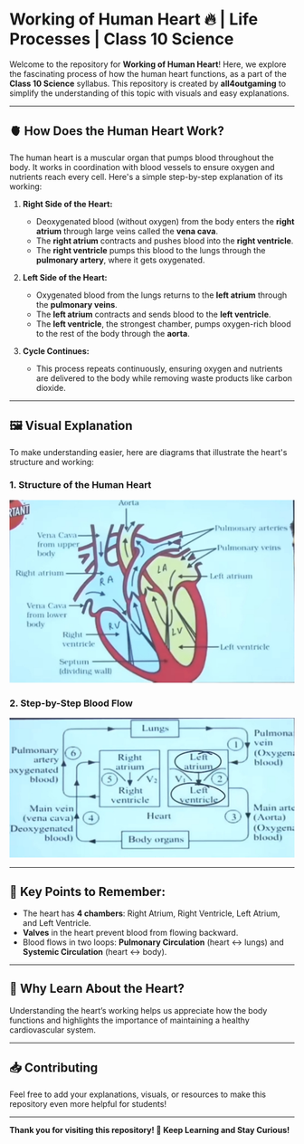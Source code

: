 # Working of Human Heart 🔥 | Life Processes | Class 10 Science

Welcome to the repository for **Working of Human Heart**! Here, we explore the fascinating process of how the human heart functions, as a part of the **Class 10 Science** syllabus. This repository is created by **all4outgaming** to simplify the understanding of this topic with visuals and easy explanations. 

---

## 🫀 **How Does the Human Heart Work?**

The human heart is a muscular organ that pumps blood throughout the body. It works in coordination with blood vessels to ensure oxygen and nutrients reach every cell. Here's a simple step-by-step explanation of its working:

1. **Right Side of the Heart:**
   - Deoxygenated blood (without oxygen) from the body enters the **right atrium** through large veins called the **vena cava**.
   - The **right atrium** contracts and pushes blood into the **right ventricle**.
   - The **right ventricle** pumps this blood to the lungs through the **pulmonary artery**, where it gets oxygenated.

2. **Left Side of the Heart:**
   - Oxygenated blood from the lungs returns to the **left atrium** through the **pulmonary veins**.
   - The **left atrium** contracts and sends blood to the **left ventricle**.
   - The **left ventricle**, the strongest chamber, pumps oxygen-rich blood to the rest of the body through the **aorta**.

3. **Cycle Continues:**
   - This process repeats continuously, ensuring oxygen and nutrients are delivered to the body while removing waste products like carbon dioxide.

---

## 🖼️ **Visual Explanation**

To make understanding easier, here are diagrams that illustrate the heart's structure and working:

### 1. **Structure of the Human Heart**
![Human Heart Diagram](image/Working%20Of%20Human%20Heart%20Image.png)  

### 2. **Step-by-Step Blood Flow**
![Blood Flow](image/Working%20Of%20Human%20Heart%20Image2.png)  

---

## 🔎 **Key Points to Remember:**
- The heart has **4 chambers**: Right Atrium, Right Ventricle, Left Atrium, and Left Ventricle.
- **Valves** in the heart prevent blood from flowing backward.
- Blood flows in two loops: **Pulmonary Circulation** (heart ↔ lungs) and **Systemic Circulation** (heart ↔ body).

---

## 📌 **Why Learn About the Heart?**
Understanding the heart’s working helps us appreciate how the body functions and highlights the importance of maintaining a healthy cardiovascular system.

---

## 📥 **Contributing**
Feel free to add your explanations, visuals, or resources to make this repository even more helpful for students!

---

**Thank you for visiting this repository! 💓 Keep Learning and Stay Curious!**
